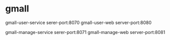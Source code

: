# gmall

gmall-user-service serer-port:8070
gmall-user-web server-port:8080

gmall-manage-service serer-port:8071
gmall-manage-web server-port:8081